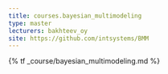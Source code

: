 ```yaml
---
title: courses.bayesian_multimodeling
type: master
lecturers: bakhteev_oy
site: https://github.com/intsystems/BMM
---
```


{% tf _course/bayesian_multimodeling.md %}
